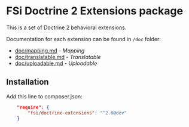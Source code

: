 # FSi Doctrine 2 Extensions package #

This is a set of Doctrine 2 behavioral extensions.

Documentation for each extension can be found in ``/doc`` folder:

- [doc/mapping.md](doc/mapping.md) - *Mapping*
- [doc/translatable.md](doc/translatable.md) - *Translatable*
- [doc/uploadable.md](doc/uploadable.md) - *Uploadable*

## Installation

Add this line to composer.json:

```json
    "require": {
        "fsi/doctrine-extensions": "^2.0@dev"
    }
```
